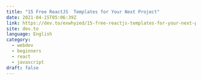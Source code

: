 ```yaml
---
title: "15 Free ReactJS  Templates for Your Next Project"
date: 2021-04-15T05:06:39Z
link: https://dev.to/exwhyzed/15-free-reactjs-templates-for-your-next-project-313m?utm_medium=RSS&utm_source=news.12bit.vn
site: dev.to
language: English
category:
  - webdev
  - beginners
  - react
  - javascript
draft: false
---
```

